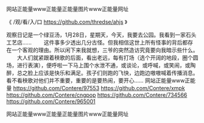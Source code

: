 
网站正能量www正能量正能量图片www正能量网址




《 /观/看/入/口 https://github.com/thredse/ahjs 》




观察日记是一个绿豆汤，1月28日，星期天，今天，我要去公园。我看到一家石头工艺店......
　　这件事多少透出几分古怪。但我相信这世上所有怪事的背后都存在一个客观的理由。所以闲下来我就想，三爷的突然造访究竟要向我暗示些什么。
　　大人们就紧跟着秧歌的后面，看出老远，每有打场（选个开阔的地段，圈个圆场，进行表演），便呼啦一下马上围个水泄不通，或谈论，或呼喊，或笑闹，或陶醉，总之脸上应该是快乐和满足。孩子们则跑的飞快，边跑边嗷嗷喊着传播消息。看不看秧歌对他们并不重要，重要的是要热闹，要开心……
网站正能量www正能量
https://github.com/Contere/97553
https://github.com/Contere/xmpk
https://github.com/Contere/cngpop
https://github.com/Contere/734566
https://github.com/Contere/965001





网站正能量www正能量正能量图片www正能量网址
